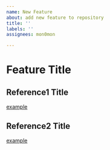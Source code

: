 ```yaml
---
name: New Feature
about: add new feature to repository
title: ''
labels: ''
assignees: mon0mon

---
```


# Feature Title

## Reference1 Title
[example](https://example.com)

## Reference2 Title
[example](https://example.com)
